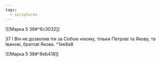 ```yaml
---
tags:
  - scriptures
---
```


![[Марка 5 36#^6c3032]]

37 І Він не дозволив іти за Собою нікому, тільки Петрові та Якову, та Іванові, братові Якова. ^1ee8a8

![[Марка 5 38#^8eb418]]